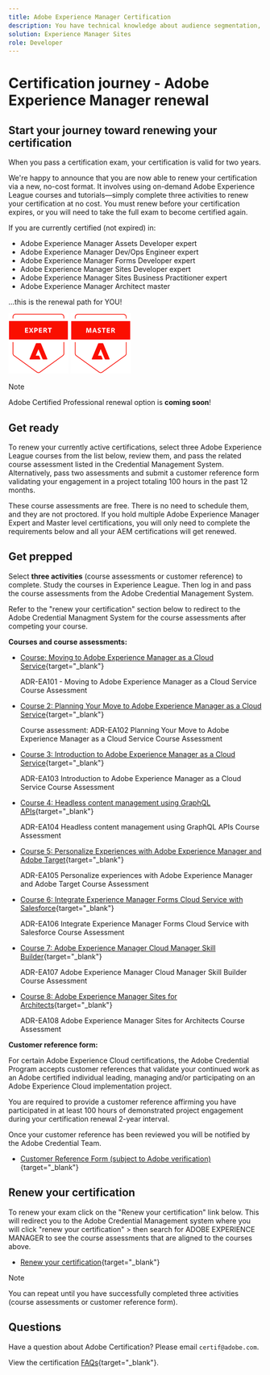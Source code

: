```yaml
---
title: Adobe Experience Manager Certification 
description: You have technical knowledge about audience segmentation, destination exports, and activation on real time basis for unified profiles that adhere to data and privacy regulations, customer data platforms (CDP) and knowledge of Adobe Experience Platform.
solution: Experience Manager Sites
role: Developer
---
```

# Certification journey - Adobe Experience Manager renewal

## Start your journey toward renewing your certification

When you pass a certification exam, your certification is valid for two years.

We're happy to announce that you are now able to renew your certification via a new, no-cost format. It involves using on-demand Adobe Experience League courses and tutorials—simply complete three activities to renew your certification at no cost. You must renew before your certification expires, or you will need to take the full exam to become certified again. 

If you are currently certified (not expired) in:

* Adobe Experience Manager Assets Developer expert
* Adobe Experience Manager Dev/Ops Engineer expert
* Adobe Experience Manager Forms Developer expert
* Adobe Experience Manager Sites Developer expert
* Adobe Experience Manager Sites Business Practitioner expert
* Adobe Experience Manager Architect master

...this is the renewal path for YOU!

![Certification Expert Badge](/help/certifications/assets/expert-badge-small.png) ![Certification Master Badge](/help/certifications/assets/master-badge-small.png)

>[!NOTE]
>
>Adobe Certified Professional renewal option is **coming soon**!

## Get ready

To renew your currently active certifications, select three Adobe Experience League courses from the list below, review them, and pass the related course assessment listed in the Credential Management System. Alternatively, pass two assessments and submit a customer reference form validating your engagement in a project totaling 100 hours in the past 12 months.

These course assessments are free. There is no need to schedule them, and they are not proctored. If you hold multiple Adobe Experience Manager Expert and Master level certifications, you will only need to complete the requirements below and all your AEM certifications will get renewed.

## Get prepped

Select **three activities** (course assessments or customer reference) to complete. Study the courses in Experience League. Then log in and pass the course assessments from the Adobe Credential Management System. 

Refer to the "renew your certification" section below to redirect to the Adobe Credential Managment System for the course assessments after competing your course.

**Courses and course assessments:**



* [Course: Moving to Adobe Experience Manager as a Cloud Service](https://experienceleague.adobe.com/docs/courses/using/experiencemanager-d-1-2021-1-migration.html?lang=en){target="_blank"}

   ADR-EA101 - Moving to Adobe Experience Manager as a Cloud Service Course Assessment


* [Course 2: Planning Your Move to Adobe Experience Manager as a Cloud Service](https://experienceleague.adobe.com/docs/courses/using/experiencemanager-a-1-2021-1-migration.html?lang=en){target="_blank"}

  Course assessment: ADR-EA102 Planning Your Move to Adobe Experience Manager as a Cloud Service Course Assessment

* [Course 3: Introduction to Adobe Experience Manager as a Cloud Service](https://experienceleague.adobe.com/docs/experience-manager-cloud-service/content/overview/introduction.html?lang=en){target="_blank"}

  ADR-EA103 Introduction to Adobe Experience Manager as a Cloud Service Course Assessment

* [Course 4: Headless content management using GraphQL APIs](https://experienceleague.adobe.com/docs/courses/using/experiencemanager-d-1-2020-1-headless.html?lang=en){target="_blank"}

  ADR-EA104 Headless content management using GraphQL APIs Course Assessment

* [Course 5: Personalize Experiences with Adobe Experience Manager and Adobe Target](https://experienceleague.adobe.com/docs/courses/using/experiencemanager-d-1-2020-1-personalization.html?lang=en){target="_blank"}

  ADR-EA105 Personalize experiences with Adobe Experience Manager and Adobe Target Course Assessment

* [Course 6: Integrate Experience Manager Forms Cloud Service with Salesforce](https://experienceleague.adobe.com/docs/courses/using/experiencemanager-d-1-2021-formscs-salesforce.html?lang=en){target="_blank"}

  ADR-EA106 Integrate Experience Manager Forms Cloud Service with Salesforce Course Assessment

* [Course 7: Adobe Experience Manager Cloud Manager Skill Builder](https://experienceleague.adobe.com/docs/courses/using/experiencemanager-u-1-2019-1-cloudmgr-builder.html?lang=en){target="_blank"}

  ADR-EA107 Adobe Experience Manager Cloud Manager Skill Builder Course Assessment

* [Course 8: Adobe Experience Manager Sites for Architects](https://experienceleague.adobe.com/docs/courses/using/experiencemanager-d-1-2019-1-architect.html?lang=en){target="_blank"}

  ADR-EA108 Adobe Experience Manager Sites for Architects Course Assessment

**Customer reference form:**

For certain Adobe Experience Cloud certifications, the Adobe Credential Program accepts customer references that validate your continued work as an Adobe certified individual leading, managing and/or participating on an Adobe Experience Cloud implementation project.

You are required to provide a customer reference affirming you have participated in at least 100 hours of demonstrated project engagement during your certification renewal 2-year interval.

Once your customer reference has been reviewed you will be notified by the Adobe Credential Team.

* [Customer Reference Form (subject to Adobe verification)](https://www.certmetrics.com/adobe/candidate/caveon_sso_adobe.aspx?ssoLogin=true&eid=ADR-EA100){target="_blank"}

## Renew your certification

To renew your exam click on the "Renew your certification" link below. This will redirect you to the Adobe Credential Management system where you will click "renew your certification" > then search for ADOBE EXPERIENCE MANAGER to see the course assessments that are aligned to the courses above.

* [Renew your certification](https://learning.adobe.com/api.certify.json){target="_blank"}

>[!NOTE]
>
>You can repeat until you have successfully completed three activities (course assessments or customer reference form).


## Questions

Have a question about Adobe Certification? Please email `certif@adobe.com`.

View the certification [FAQs](https://solutionpartners.adobe.com/solution-partners/training_and_certification/certification/certification_faq.html#){target="_blank"}.
